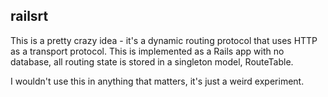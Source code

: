 ## railsrt

This is a pretty crazy idea - it's a dynamic routing protocol that uses HTTP as a transport protocol. This is implemented as a Rails app with no database, all routing state is stored in a singleton model, RouteTable.

I wouldn't use this in anything that matters, it's just a weird experiment.

